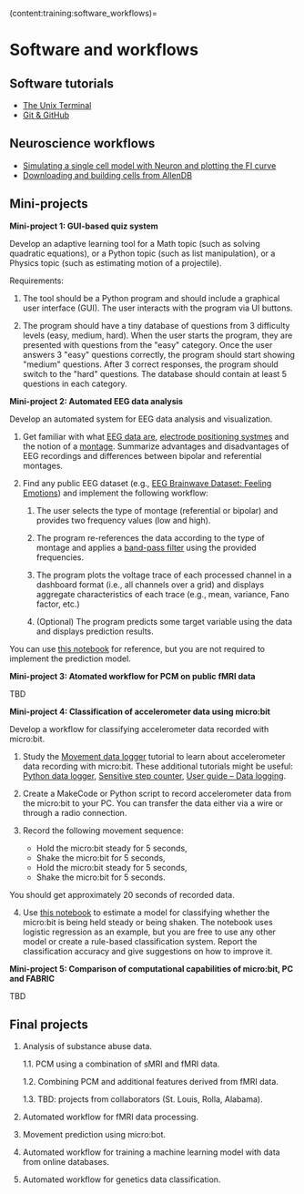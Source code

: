 (content:training:software_workflows)=
# Software and workflows

## Software tutorials
- <a href="https://colab.research.google.com/github/cyneuro/CI-BioEng-Class/blob/main/cs4001_terminal.ipynb" target="_blank">The Unix Terminal</a>
- <a href="https://colab.research.google.com/github/cyneuro/CI-BioEng-Class/blob/main/cs4001_git.ipynb" target="_blank">Git & GitHub</a>

## Neuroscience workflows

- <a href="https://colab.research.google.com/github/cyneuro/Basics-of-Neurons-and-Networks/blob/main/B3_MoreProperties/AdditionalProperties.ipynb" target="_blank">Simulating a single cell model with Neuron and plotting the FI curve</a>
- <a href="https://colab.research.google.com/github/cyneuro/CI-BioEng-Class/blob/main/cs4001_allen.ipynb" target="_blank">Downloading and building cells from AllenDB</a>

## Mini-projects

**Mini-project 1: GUI-based quiz system**

Develop an adaptive learning tool for a Math topic (such as solving quadratic equations), or a Python topic (such as list manipulation), or a Physics topic (such as estimating motion of a projectile).

Requirements:

1. The tool should be a Python program and should include a graphical user interface (GUI). The user interacts with the program via UI buttons.

2. The program should have a tiny database of questions from 3 difficulty levels (easy, medium, hard). When the user starts the program, they are presented with questions from the "easy" category. Once the user answers 3 "easy" questions correctly, the program should start showing "medium" questions. After 3 correct responses, the program should switch to the "hard" questions. The database should contain at least 5 questions in each category.

**Mini-project 2: Automated EEG data analysis**

Develop an automated system for EEG data analysis and visualization.

1. Get familiar with what [EEG data are](https://en.wikipedia.org/wiki/Electroencephalography), [electrode positioning systmes](https://en.wikipedia.org/wiki/10–20_system_(EEG)) and the notion of a [montage](https://www.learningeeg.com/montages-and-technical-components). Summarize advantages and disadvantages of EEG recordings and differences between bipolar and referential montages.
2. Find any public EEG dataset (e.g., [EEG Brainwave Dataset: Feeling Emotions](https://www.kaggle.com/datasets/birdy654/eeg-brainwave-dataset-feeling-emotions)) and implement the following workflow:
   
   1. The user selects the type of montage (referential or bipolar) and provides two frequency values (low and high).
   
   2. The program re-references the data according to the type of montage and applies a [band-pass filter](https://en.wikipedia.org/wiki/Band-pass_filter) using the provided frequencies.
   
   3. The program plots the voltage trace of each processed channel in a dashboard format (i.e., all channels over a grid) and displays aggregate characteristics of each trace (e.g., mean, variance, Fano factor, etc.)
   
   4. (Optional) The program predicts some target variable using the data and displays prediction results.

You can use [this notebook](https://github.com/cyneuro/neuro_communication/blob/main/eeg_emotion_classification.ipynb) for reference, but you are not required to implement the prediction model.

**Mini-project 3: Atomated workflow for PCM on public fMRI data**

TBD

**Mini-project 4: Classification of accelerometer data using micro:bit**

Develop a workflow for classifying accelerometer data recorded with micro:bit.

1. Study the [Movement data logger](https://microbit.org/projects/make-it-code-it/movement-data-logger/) tutorial to learn about accelerometer data recording with micro:bit. These additional tutorials might be useful: [Python data logger](https://microbit.org/projects/make-it-code-it/python-wireless-data-logger/), [Sensitive step counter](https://microbit.org/projects/make-it-code-it/sensitive-step-counter/?editor=python), [User guide – Data logging](https://microbit.org/get-started/user-guide/data-logging/#what-is-data-logging?).

2. Create a MakeCode or Python script to record accelerometer data from the micro:bit to your PC. You can transfer the data either via a wire or through a radio connection.

3. Record the following movement sequence: 
   - Hold the micro:bit steady for 5 seconds,
   - Shake the micro:bit for 5 seconds,
   - Hold the micro:bit steady for 5 seconds,
   - Shake the micro:bit for 5 seconds.

You should get approximately 20 seconds of recorded data.

4. Use [this notebook](https://colab.research.google.com/github/cyneuro/ML_camp/blob/main/camp_logreg_microbit.ipynb) to estimate a model for classifying whether the micro:bit is being held steady or being shaken. The notebook uses logistic regression as an example, but you are free to use any other model or create a rule-based classification system. Report the classification accuracy and give suggestions on how to improve it.

**Mini-project 5: Comparison of computational capabilities of micro:bit, PC and FABRIC**

TBD

## Final projects

1. Analysis of substance abuse data.
    
    1.1. PCM using a combination of sMRI and fMRI data.

    1.2. Combining PCM and additional features derived from fMRI data.

    1.3. TBD: projects from collaborators (St. Louis, Rolla, Alabama).

2. Automated workflow for fMRI data processing.
3. Movement prediction using micro:bot.
4. Automated workflow for training a machine learning model with data from online databases.
6. Automated workflow for genetics data classification.